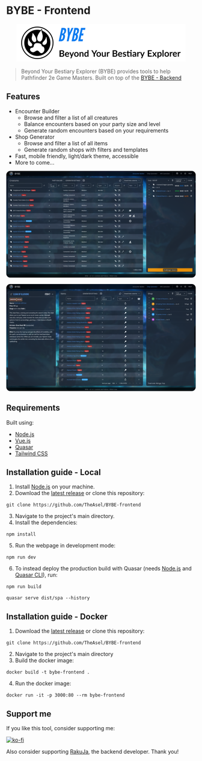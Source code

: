 # BYBE - Frontend

<p align="center">
  <a href="https://bybe.fly.dev/" target="_blank">
    <picture>
      <source media="(prefers-color-scheme: dark)" srcset="https://raw.githubusercontent.com/TheAsel/BYBE-frontend/HEAD/.github/logo_dark.png">
      <source media="(prefers-color-scheme: light)" srcset="https://raw.githubusercontent.com/TheAsel/BYBE-frontend/HEAD/.github/logo_light.png">
      <img alt="BYBE" src="https://raw.githubusercontent.com/TheAsel/BYBE-frontend/HEAD/.github/logo_light.png" width="450" height="100" style="max-width: 100%;">
    </picture>
  </a>
</p>

> Beyond Your Bestiary Explorer (BYBE) provides tools to help Pathfinder 2e Game Masters. Built on top of the [BYBE - Backend](https://github.com/RakuJa/BYBE/)

## Features

- Encounter Builder
  - Browse and filter a list of all creatures
  - Balance encounters based on your party size and level
  - Generate random encounters based on your requirements
- Shop Generator
  - Browse and filter a list of all items
  - Generate random shops with filters and templates
- Fast, mobile friendly, light/dark theme, accessible
- More to come...

![Screenshot of the Encounter Builder page of BYBE](https://raw.githubusercontent.com/TheAsel/BYBE-frontend/HEAD/.github/encounter_builder.png)

![Screenshot of the Shop Generator page of BYBE](https://raw.githubusercontent.com/TheAsel/BYBE-frontend/HEAD/.github/shop_generator.png)

## Requirements

Built using:

- [Node.js](https://nodejs.org/)
- [Vue.js](https://vuejs.org/)
- [Quasar](https://quasar.dev/)
- [Tailwind CSS](https://tailwindcss.com/)

## Installation guide - Local

1. Install [Node.js](https://nodejs.org/) on your machine.
2. Download the [latest release](https://github.com/TheAsel/BYBE-frontend/releases/latest) or clone this repository:

```
git clone https://github.com/TheAsel/BYBE-frontend
```

3. Navigate to the project's main directory.
4. Install the dependencies:

```
npm install
```

5. Run the webpage in development mode:

```
npm run dev
```

6. To instead deploy the production build with Quasar (needs [Node.js](https://nodejs.org/) and [Quasar CLI](https://quasar.dev/start/quasar-cli/)), run:

```
npm run build
```

```
quasar serve dist/spa --history
```

## Installation guide - Docker

1. Download the [latest release](https://github.com/TheAsel/BYBE-frontend/releases/latest) or clone this repository:

```
git clone https://github.com/TheAsel/BYBE-frontend
```

2. Navigate to the project's main directory
3. Build the docker image:

```
docker build -t bybe-frontend .
```

4. Run the docker image:

```
docker run -it -p 3000:80 --rm bybe-frontend
```

## Support me

If you like this tool, consider supporting me:

[![ko-fi](https://ko-fi.com/img/githubbutton_sm.svg)](https://ko-fi.com/B0B0Q8YOL)

Also consider supporting [RakuJa](https://github.com/RakuJa), the backend developer. Thank you!
